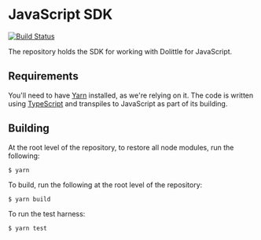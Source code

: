 # JavaScript SDK

[![Build Status](https://dolittle.visualstudio.com/Dolittle%20open-source%20repositories/_apis/build/status/dolittle-runtime.JavaScript.SDK?branchName=master)](https://dolittle.visualstudio.com/Dolittle%20open-source%20repositories/_build/latest?definitionId=60&branchName=master)

The repository holds the SDK for working with Dolittle for JavaScript.

## Requirements

You'll need to have [Yarn](http://yarnpkg.com/) installed, as we're relying on it.
The code is written using [TypeScript](http://www.typescriptlang.org) and transpiles
to JavaScript as part of its building.

## Building

At the root level of the repository, to restore all node modules, run the following:

```shell
$ yarn
```

To build, run the following at the root level of the repository:

```shell
$ yarn build
```

To run the test harness:

```shell
$ yarn test
```
